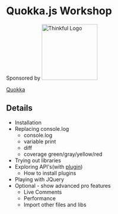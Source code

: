 # Quokka.js Workshop

Sponsored by
<img src="https://tf-assets-prod.s3.amazonaws.com/tflogosquare.png" alt="Thinkful Logo" width="150"/>

[Quokka](https://quokkajs.com/)

## Details

* Installation
* Replacing console.log
  * console.log
  * variable print
  * diff
  * coverage green/gray/yellow/red
* Trying out libraries
* Exploring API's(with [plugin](https://github.com/cmstead/quokka-signet-explorer))
  * How to install plugins
* Playing with JQuery
* Optional - show advanced pro features
  * Live Comments
  * Performance
  * Import other files and libs
